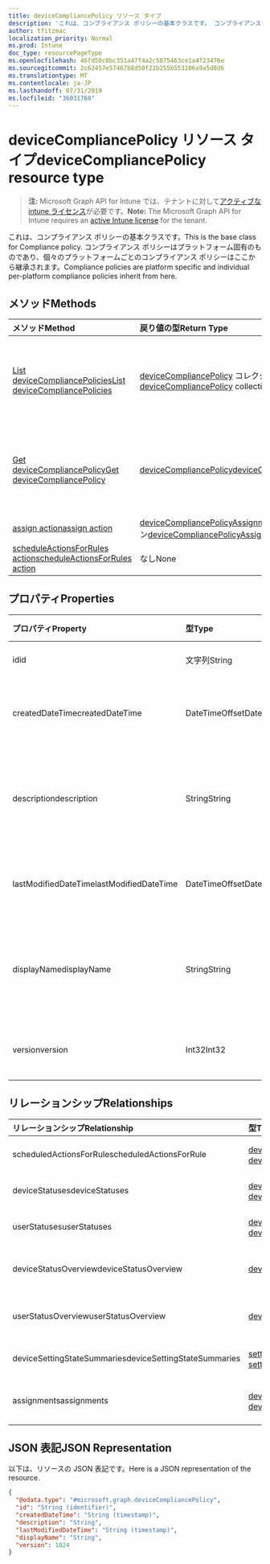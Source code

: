 ```yaml
---
title: deviceCompliancePolicy リソース タイプ
description: 'これは、コンプライアンス ポリシーの基本クラスです。 コンプライアンス ポリシーはプラットフォーム固有のものであり、個々のプラットフォームごとのコンプライアンス ポリシーはここから継承されます。 '
author: tfitzmac
localization_priority: Normal
ms.prod: Intune
doc_type: resourcePageType
ms.openlocfilehash: 46fd50c8bc351a47f4a2c5875463ce1a4f23476e
ms.sourcegitcommit: 2c62457e57467b8d50f21b255b553106a9a5d8d6
ms.translationtype: MT
ms.contentlocale: ja-JP
ms.lasthandoff: 07/31/2019
ms.locfileid: "36031760"
---
```

# <a name="devicecompliancepolicy-resource-type"></a><span data-ttu-id="29afe-104">deviceCompliancePolicy リソース タイプ</span><span class="sxs-lookup"><span data-stu-id="29afe-104">deviceCompliancePolicy resource type</span></span>

> <span data-ttu-id="29afe-105">**注:** Microsoft Graph API for Intune では、テナントに対して[アクティブな intune ライセンス](https://go.microsoft.com/fwlink/?linkid=839381)が必要です。</span><span class="sxs-lookup"><span data-stu-id="29afe-105">**Note:** The Microsoft Graph API for Intune requires an [active Intune license](https://go.microsoft.com/fwlink/?linkid=839381) for the tenant.</span></span>

<span data-ttu-id="29afe-106">これは、コンプライアンス ポリシーの基本クラスです。</span><span class="sxs-lookup"><span data-stu-id="29afe-106">This is the base class for Compliance policy.</span></span> <span data-ttu-id="29afe-107">コンプライアンス ポリシーはプラットフォーム固有のものであり、個々のプラットフォームごとのコンプライアンス ポリシーはここから継承されます。</span><span class="sxs-lookup"><span data-stu-id="29afe-107">Compliance policies are platform specific and individual per-platform compliance policies inherit from here.</span></span> 

## <a name="methods"></a><span data-ttu-id="29afe-108">メソッド</span><span class="sxs-lookup"><span data-stu-id="29afe-108">Methods</span></span>
|<span data-ttu-id="29afe-109">メソッド</span><span class="sxs-lookup"><span data-stu-id="29afe-109">Method</span></span>|<span data-ttu-id="29afe-110">戻り値の型</span><span class="sxs-lookup"><span data-stu-id="29afe-110">Return Type</span></span>|<span data-ttu-id="29afe-111">説明</span><span class="sxs-lookup"><span data-stu-id="29afe-111">Description</span></span>|
|:---|:---|:---|
|[<span data-ttu-id="29afe-112">List deviceCompliancePolicies</span><span class="sxs-lookup"><span data-stu-id="29afe-112">List deviceCompliancePolicies</span></span>](../api/intune-deviceconfig-devicecompliancepolicy-list.md)|<span data-ttu-id="29afe-113">[deviceCompliancePolicy](../resources/intune-deviceconfig-devicecompliancepolicy.md) コレクション</span><span class="sxs-lookup"><span data-stu-id="29afe-113">[deviceCompliancePolicy](../resources/intune-deviceconfig-devicecompliancepolicy.md) collection</span></span>|<span data-ttu-id="29afe-114">[deviceCompliancePolicy](../resources/intune-deviceconfig-devicecompliancepolicy.md) オブジェクトのプロパティとリレーションシップをリストします。</span><span class="sxs-lookup"><span data-stu-id="29afe-114">List properties and relationships of the [deviceCompliancePolicy](../resources/intune-deviceconfig-devicecompliancepolicy.md) objects.</span></span>|
|[<span data-ttu-id="29afe-115">Get deviceCompliancePolicy</span><span class="sxs-lookup"><span data-stu-id="29afe-115">Get deviceCompliancePolicy</span></span>](../api/intune-deviceconfig-devicecompliancepolicy-get.md)|[<span data-ttu-id="29afe-116">deviceCompliancePolicy</span><span class="sxs-lookup"><span data-stu-id="29afe-116">deviceCompliancePolicy</span></span>](../resources/intune-deviceconfig-devicecompliancepolicy.md)|<span data-ttu-id="29afe-117">[deviceCompliancePolicy](../resources/intune-deviceconfig-devicecompliancepolicy.md) オブジェクトのプロパティとリレーションシップを読み取ります。</span><span class="sxs-lookup"><span data-stu-id="29afe-117">Read properties and relationships of the [deviceCompliancePolicy](../resources/intune-deviceconfig-devicecompliancepolicy.md) object.</span></span>|
|[<span data-ttu-id="29afe-118">assign action</span><span class="sxs-lookup"><span data-stu-id="29afe-118">assign action</span></span>](../api/intune-deviceconfig-devicecompliancepolicy-assign.md)|<span data-ttu-id="29afe-119">[deviceCompliancePolicyAssignment](../resources/intune-deviceconfig-devicecompliancepolicyassignment.md) コレクション</span><span class="sxs-lookup"><span data-stu-id="29afe-119">[deviceCompliancePolicyAssignment](../resources/intune-deviceconfig-devicecompliancepolicyassignment.md) collection</span></span>|<span data-ttu-id="29afe-120">まだ文書化されていません</span><span class="sxs-lookup"><span data-stu-id="29afe-120">Not yet documented</span></span>|
|[<span data-ttu-id="29afe-121">scheduleActionsForRules action</span><span class="sxs-lookup"><span data-stu-id="29afe-121">scheduleActionsForRules action</span></span>](../api/intune-deviceconfig-devicecompliancepolicy-scheduleactionsforrules.md)|<span data-ttu-id="29afe-122">なし</span><span class="sxs-lookup"><span data-stu-id="29afe-122">None</span></span>|<span data-ttu-id="29afe-123">まだ文書化されていません</span><span class="sxs-lookup"><span data-stu-id="29afe-123">Not yet documented</span></span>|

## <a name="properties"></a><span data-ttu-id="29afe-124">プロパティ</span><span class="sxs-lookup"><span data-stu-id="29afe-124">Properties</span></span>
|<span data-ttu-id="29afe-125">プロパティ</span><span class="sxs-lookup"><span data-stu-id="29afe-125">Property</span></span>|<span data-ttu-id="29afe-126">型</span><span class="sxs-lookup"><span data-stu-id="29afe-126">Type</span></span>|<span data-ttu-id="29afe-127">説明</span><span class="sxs-lookup"><span data-stu-id="29afe-127">Description</span></span>|
|:---|:---|:---|
|<span data-ttu-id="29afe-128">id</span><span class="sxs-lookup"><span data-stu-id="29afe-128">id</span></span>|<span data-ttu-id="29afe-129">文字列</span><span class="sxs-lookup"><span data-stu-id="29afe-129">String</span></span>|<span data-ttu-id="29afe-130">エンティティのキー。</span><span class="sxs-lookup"><span data-stu-id="29afe-130">Key of the entity.</span></span>|
|<span data-ttu-id="29afe-131">createdDateTime</span><span class="sxs-lookup"><span data-stu-id="29afe-131">createdDateTime</span></span>|<span data-ttu-id="29afe-132">DateTimeOffset</span><span class="sxs-lookup"><span data-stu-id="29afe-132">DateTimeOffset</span></span>|<span data-ttu-id="29afe-133">オブジェクトが作成された DateTime。</span><span class="sxs-lookup"><span data-stu-id="29afe-133">DateTime the object was created.</span></span>|
|<span data-ttu-id="29afe-134">description</span><span class="sxs-lookup"><span data-stu-id="29afe-134">description</span></span>|<span data-ttu-id="29afe-135">String</span><span class="sxs-lookup"><span data-stu-id="29afe-135">String</span></span>|<span data-ttu-id="29afe-136">デバイス構成について管理者が提供した説明です。</span><span class="sxs-lookup"><span data-stu-id="29afe-136">Admin provided description of the Device Configuration.</span></span>|
|<span data-ttu-id="29afe-137">lastModifiedDateTime</span><span class="sxs-lookup"><span data-stu-id="29afe-137">lastModifiedDateTime</span></span>|<span data-ttu-id="29afe-138">DateTimeOffset</span><span class="sxs-lookup"><span data-stu-id="29afe-138">DateTimeOffset</span></span>|<span data-ttu-id="29afe-139">オブジェクトの最終更新の DateTime。</span><span class="sxs-lookup"><span data-stu-id="29afe-139">DateTime the object was last modified.</span></span>|
|<span data-ttu-id="29afe-140">displayName</span><span class="sxs-lookup"><span data-stu-id="29afe-140">displayName</span></span>|<span data-ttu-id="29afe-141">String</span><span class="sxs-lookup"><span data-stu-id="29afe-141">String</span></span>|<span data-ttu-id="29afe-142">デバイス構成について管理者が指定した名前です。</span><span class="sxs-lookup"><span data-stu-id="29afe-142">Admin provided name of the device configuration.</span></span>|
|<span data-ttu-id="29afe-143">version</span><span class="sxs-lookup"><span data-stu-id="29afe-143">version</span></span>|<span data-ttu-id="29afe-144">Int32</span><span class="sxs-lookup"><span data-stu-id="29afe-144">Int32</span></span>|<span data-ttu-id="29afe-145">デバイス構成のバージョン。</span><span class="sxs-lookup"><span data-stu-id="29afe-145">Version of the device configuration.</span></span>|

## <a name="relationships"></a><span data-ttu-id="29afe-146">リレーションシップ</span><span class="sxs-lookup"><span data-stu-id="29afe-146">Relationships</span></span>
|<span data-ttu-id="29afe-147">リレーションシップ</span><span class="sxs-lookup"><span data-stu-id="29afe-147">Relationship</span></span>|<span data-ttu-id="29afe-148">型</span><span class="sxs-lookup"><span data-stu-id="29afe-148">Type</span></span>|<span data-ttu-id="29afe-149">説明</span><span class="sxs-lookup"><span data-stu-id="29afe-149">Description</span></span>|
|:---|:---|:---|
|<span data-ttu-id="29afe-150">scheduledActionsForRule</span><span class="sxs-lookup"><span data-stu-id="29afe-150">scheduledActionsForRule</span></span>|<span data-ttu-id="29afe-151">[deviceComplianceScheduledActionForRule](../resources/intune-deviceconfig-devicecompliancescheduledactionforrule.md) コレクション</span><span class="sxs-lookup"><span data-stu-id="29afe-151">[deviceComplianceScheduledActionForRule](../resources/intune-deviceconfig-devicecompliancescheduledactionforrule.md) collection</span></span>|<span data-ttu-id="29afe-152">このルールのスケジュール済みのアクションのリスト</span><span class="sxs-lookup"><span data-stu-id="29afe-152">The list of scheduled action for this rule</span></span>|
|<span data-ttu-id="29afe-153">deviceStatuses</span><span class="sxs-lookup"><span data-stu-id="29afe-153">deviceStatuses</span></span>|<span data-ttu-id="29afe-154">[deviceComplianceDeviceStatus](../resources/intune-deviceconfig-devicecompliancedevicestatus.md) コレクション</span><span class="sxs-lookup"><span data-stu-id="29afe-154">[deviceComplianceDeviceStatus](../resources/intune-deviceconfig-devicecompliancedevicestatus.md) collection</span></span>|<span data-ttu-id="29afe-155">DeviceComplianceDeviceStatus のリスト。</span><span class="sxs-lookup"><span data-stu-id="29afe-155">List of DeviceComplianceDeviceStatus.</span></span>|
|<span data-ttu-id="29afe-156">userStatuses</span><span class="sxs-lookup"><span data-stu-id="29afe-156">userStatuses</span></span>|<span data-ttu-id="29afe-157">[deviceComplianceUserStatus](../resources/intune-deviceconfig-devicecomplianceuserstatus.md) コレクション</span><span class="sxs-lookup"><span data-stu-id="29afe-157">[deviceComplianceUserStatus](../resources/intune-deviceconfig-devicecomplianceuserstatus.md) collection</span></span>|<span data-ttu-id="29afe-158">DeviceComplianceUserStatus のリスト。</span><span class="sxs-lookup"><span data-stu-id="29afe-158">List of DeviceComplianceUserStatus.</span></span>|
|<span data-ttu-id="29afe-159">deviceStatusOverview</span><span class="sxs-lookup"><span data-stu-id="29afe-159">deviceStatusOverview</span></span>|[<span data-ttu-id="29afe-160">deviceComplianceDeviceOverview</span><span class="sxs-lookup"><span data-stu-id="29afe-160">deviceComplianceDeviceOverview</span></span>](../resources/intune-deviceconfig-devicecompliancedeviceoverview.md)|<span data-ttu-id="29afe-161">デバイス コンプライアンスとデバイス状態の概要</span><span class="sxs-lookup"><span data-stu-id="29afe-161">Device compliance devices status overview</span></span>|
|<span data-ttu-id="29afe-162">userStatusOverview</span><span class="sxs-lookup"><span data-stu-id="29afe-162">userStatusOverview</span></span>|[<span data-ttu-id="29afe-163">deviceComplianceUserOverview</span><span class="sxs-lookup"><span data-stu-id="29afe-163">deviceComplianceUserOverview</span></span>](../resources/intune-deviceconfig-devicecomplianceuseroverview.md)|<span data-ttu-id="29afe-164">デバイス コンプライアンスとユーザー状態の概要</span><span class="sxs-lookup"><span data-stu-id="29afe-164">Device compliance users status overview</span></span>|
|<span data-ttu-id="29afe-165">deviceSettingStateSummaries</span><span class="sxs-lookup"><span data-stu-id="29afe-165">deviceSettingStateSummaries</span></span>|<span data-ttu-id="29afe-166">[settingStateDeviceSummary](../resources/intune-deviceconfig-settingstatedevicesummary.md) コレクション</span><span class="sxs-lookup"><span data-stu-id="29afe-166">[settingStateDeviceSummary](../resources/intune-deviceconfig-settingstatedevicesummary.md) collection</span></span>|<span data-ttu-id="29afe-167">コンプライアンス設定状態のデバイスの要約</span><span class="sxs-lookup"><span data-stu-id="29afe-167">Compliance Setting State Device Summary</span></span>|
|<span data-ttu-id="29afe-168">assignments</span><span class="sxs-lookup"><span data-stu-id="29afe-168">assignments</span></span>|<span data-ttu-id="29afe-169">[deviceCompliancePolicyAssignment](../resources/intune-deviceconfig-devicecompliancepolicyassignment.md) コレクション</span><span class="sxs-lookup"><span data-stu-id="29afe-169">[deviceCompliancePolicyAssignment](../resources/intune-deviceconfig-devicecompliancepolicyassignment.md) collection</span></span>|<span data-ttu-id="29afe-170">このコンプライアンス ポリシーの割り当てのコレクション。</span><span class="sxs-lookup"><span data-stu-id="29afe-170">The collection of assignments for this compliance policy.</span></span>|

## <a name="json-representation"></a><span data-ttu-id="29afe-171">JSON 表記</span><span class="sxs-lookup"><span data-stu-id="29afe-171">JSON Representation</span></span>
<span data-ttu-id="29afe-172">以下は、リソースの JSON 表記です。</span><span class="sxs-lookup"><span data-stu-id="29afe-172">Here is a JSON representation of the resource.</span></span>
<!-- {
  "blockType": "resource",
  "keyProperty": "id",
  "@odata.type": "microsoft.graph.deviceCompliancePolicy"
}
-->
``` json
{
  "@odata.type": "#microsoft.graph.deviceCompliancePolicy",
  "id": "String (identifier)",
  "createdDateTime": "String (timestamp)",
  "description": "String",
  "lastModifiedDateTime": "String (timestamp)",
  "displayName": "String",
  "version": 1024
}
```



